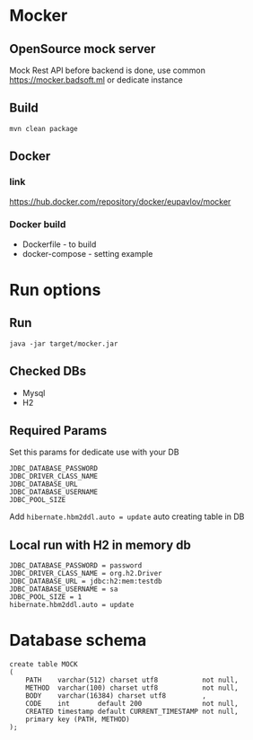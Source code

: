 # Mocker
## OpenSource mock server
Mock Rest API before backend is done, use common https://mocker.badsoft.ml or dedicate instance 
## Build
````
mvn clean package
````
## Docker
### link
https://hub.docker.com/repository/docker/eupavlov/mocker
### Docker build
- Dockerfile - to build
- docker-compose - setting example 
# Run options
## Run
````
java -jar target/mocker.jar
````
## Checked DBs
 - Mysql
 - H2
## Required Params
Set this params for dedicate use with your DB
````
JDBC_DATABASE_PASSWORD
JDBC_DRIVER_CLASS_NAME
JDBC_DATABASE_URL
JDBC_DATABASE_USERNAME
JDBC_POOL_SIZE
````
Add ``hibernate.hbm2ddl.auto = update`` auto creating table in DB
## Local run with H2 in memory db
````
JDBC_DATABASE_PASSWORD = password
JDBC_DRIVER_CLASS_NAME = org.h2.Driver
JDBC_DATABASE_URL = jdbc:h2:mem:testdb
JDBC_DATABASE_USERNAME = sa
JDBC_POOL_SIZE = 1
hibernate.hbm2ddl.auto = update
````
# Database schema
````
create table MOCK
(
    PATH    varchar(512) charset utf8           not null,
    METHOD  varchar(100) charset utf8           not null,
    BODY    varchar(16384) charset utf8         ,
    CODE    int       default 200               not null,
    CREATED timestamp default CURRENT_TIMESTAMP not null,
    primary key (PATH, METHOD)
);
````
